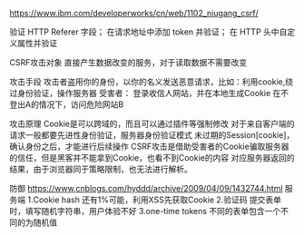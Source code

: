 https://www.ibm.com/developerworks/cn/web/1102_niugang_csrf/

验证 HTTP Referer 字段；
在请求地址中添加 token 并验证；
在 HTTP 头中自定义属性并验证


CSRF攻击对象
直接产生数据改变的服务，对于读取数据不需要改变


攻击手段
攻击者盗用你的身份，以你的名义发送恶意请求，比如：利用cookie,绕过身份验证，操作服务器
受害者：
登录收信人网站，并在本地生成Cookie
在不登出A的情况下，访问危险网站B


攻击原理
Cookie是可以跨域的，而且可以通过插件等强制修改
对于来自客户端的请求一般都要先进性身份验证，服务器身份验证模式 未过期的Session[cookie]，确认身份之后，才能进行后续操作
CSRF攻击是借助受害者的Cookie骗取服务器的信任，但是黑客并不能拿到Cookie，也看不到Cookie的内容
对应服务器返回的结果，由于浏览器同于策略限制，也无法进行解析。


防御
https://www.cnblogs.com/hyddd/archive/2009/04/09/1432744.html
服务端
1.Cookie hash 
还有1%可能，利用XSS先获取Cookie
2.验证码
提交表单时，填写随机字符串，用户体验不好
3.one-time tokens
不同的表单包含一个不同的为随机值

